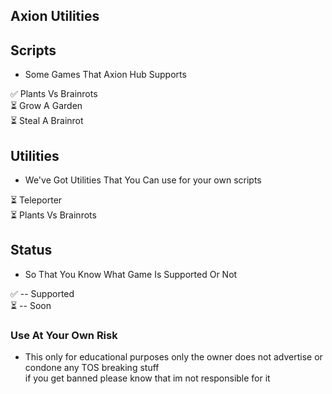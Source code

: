 ## Axion Utilities

## Scripts
- Some Games That Axion Hub Supports

✅ Plants Vs Brainrots  
⏳ Grow A Garden  
⏳ Steal A Brainrot  


## Utilities
- We've Got Utilities That You Can use for your own scripts

⏳ Teleporter  
⏳ Plants Vs Brainrots  

## Status
- So That You Know What Game Is Supported Or Not

✅ -- Supported  
⏳ -- Soon  


### Use At Your Own Risk
- This only for educational purposes only the owner does not advertise or condone any TOS breaking stuff  
if you get banned please know that im not responsible for it
